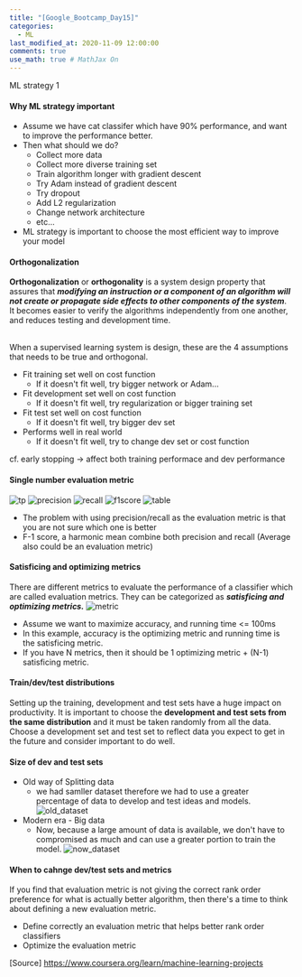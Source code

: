```yaml
---
title: "[Google_Bootcamp_Day15]"
categories: 
  - ML
last_modified_at: 2020-11-09 12:00:00
comments: true
use_math: true # MathJax On
---
```


ML strategy 1

#### Why ML strategy important

- Assume we have cat classifer which have 90% performance, and want to improve the performance better.
- Then what should we do?
  - Collect more data
  - Collect more diverse training set
  - Train algorithm longer with gradient descent
  - Try Adam instead of gradient descent
  - Try dropout
  - Add L2 regularization
  - Change network architecture
  - etc...
- ML strategy is important to choose the most efficient way to improve your model

#### Orthogonalization

**Orthogonalization** or **orthogonality** is a system design property that assures that ___modifying an instruction or a component of an algorithm will not create or propagate side effects to other components of the system___. It becomes easier to verify the algorithms independently from one another, and reduces testing and development time. <br> <br>

When a supervised learning system is design, these are the 4 assumptions that needs to be true and orthogonal.
- Fit training set well on cost function
  - If it doesn't fit well, try bigger network or Adam...
- Fit development set well on cost function
  - If it doesn't fit well, try regularization or bigger training set
- Fit test set well on cost function
  - If it doesn't fit well, try bigger dev set
- Performs well in real world
  - If it doesn't fit well, try to change dev set or cost function
  
cf. early stopping -> affect both training performace and dev performance

#### Single number evaluation metric
![tp](https://user-images.githubusercontent.com/62474292/101052054-84582580-35c9-11eb-8d24-7be22cbaecb5.png)
![precision](https://user-images.githubusercontent.com/62474292/101052052-83bf8f00-35c9-11eb-8645-1b7c85c6f815.png)
![recall](https://user-images.githubusercontent.com/62474292/101052050-81f5cb80-35c9-11eb-9e33-7e7901b78508.png)
![f1score](https://user-images.githubusercontent.com/62474292/101052053-83bf8f00-35c9-11eb-9d75-1f0fec7fc51c.png)
![table](https://user-images.githubusercontent.com/62474292/101052057-84f0bc00-35c9-11eb-96d3-7922e773be7c.png)

- The problem with using precision/recall as the evaluation metric is that you are not sure which one is better
- F-1 score, a harmonic mean combine both precision and recall (Average also could be an evaluation metric)

#### Satisficing and optimizing metrics

There are different metrics to evaluate the performance of a classifier which are called evaluation metrics. They can be categorized as ___satisficing and optimizing metrics.___
![metric](https://user-images.githubusercontent.com/62474292/101052858-75be3e00-35ca-11eb-80f9-d5c9c026e6ca.png)

- Assume we want to maximize accuracy, and running time <= 100ms
- In this example, accuracy is the optimizing metric and running time is the satisficing metric.
- If you have N metrics, then it should be 1 optimizing metric + (N-1) satisficing metric.

#### Train/dev/test distributions
Setting up the training, development and test sets have a huge impact on productivity. It is important to choose the **development and test sets from the same distribution** and it must be taken randomly from all the data. <br>
Choose a development set and test set to reflect data you expect to get in the future and consider important to do well.

#### Size of dev and test sets
- Old way of Splitting data
  -  we had samller dataset therefore we had to use a greater percentage of data to develop and test ideas and models.
![old_dataset](https://user-images.githubusercontent.com/62474292/101106079-a4600700-3612-11eb-8fc2-29daf802dcab.png)
- Modern era - Big data
  - Now, because a large amount of data is available, we don't have to compromised as much and can use a greater portion to train the model.
![now_dataset](https://user-images.githubusercontent.com/62474292/101106032-77abef80-3612-11eb-8e24-041d7a17b923.png)

#### When to cahnge dev/test sets and metrics
If you find that evaluation metric is not giving the correct rank order preference for what is actually better algorithm, then there's a time to think about defining a new evaluation metric.
- Define correctly an evaluation metric that helps better rank order classifiers
- Optimize the evaluation metric

[Source] https://www.coursera.org/learn/machine-learning-projects
